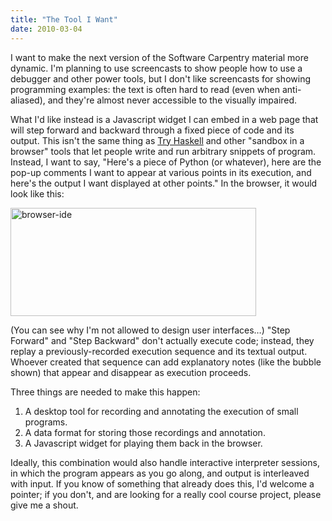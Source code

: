 ```yaml
---
title: "The Tool I Want"
date: 2010-03-04
---
```

I want to make the next version of the Software Carpentry material more dynamic. I'm planning to use screencasts to show people how to use a debugger and other power tools, but I don't like screencasts for showing programming examples: the text is often hard to read (even when anti-aliased), and they're almost never accessible to the visually impaired.

What I'd like instead is a Javascript widget I can embed in a web page that will step forward and backward through a fixed piece of code and its output. This isn't the same thing as <a href="http://tryhaskell.org/">Try Haskell</a> and other "sandbox in a browser" tools that let people write and run arbitrary snippets of program.  Instead, I want to say, "Here's a piece of Python (or whatever), here are the pop-up comments I want to appear at various points in its execution, and here's the output I want displayed at other points."  In the browser, it would look like this:

<img src="@root/files/2010/03/browser-ide.png" alt="browser-ide" width="393" height="173" class="centered">

(You can see why I'm not allowed to design user interfaces…) "Step Forward" and "Step Backward" don't actually execute code; instead, they replay a previously-recorded execution sequence and its textual output.  Whoever created that sequence can add explanatory notes (like the bubble shown) that appear and disappear as execution proceeds.

Three things are needed to make this happen:
<ol>
  <li>A desktop tool for recording and annotating the execution of small programs.</li>
  <li>A data format for storing those recordings and annotation.</li>
  <li>A Javascript widget for playing them back in the browser.</li>
</ol>
Ideally, this combination would also handle interactive interpreter sessions, in which the program appears as you go along, and output is interleaved with input.  If you know of something that already does this, I'd welcome a pointer; if you don't, and are looking for a really cool course project, please give me a shout.
